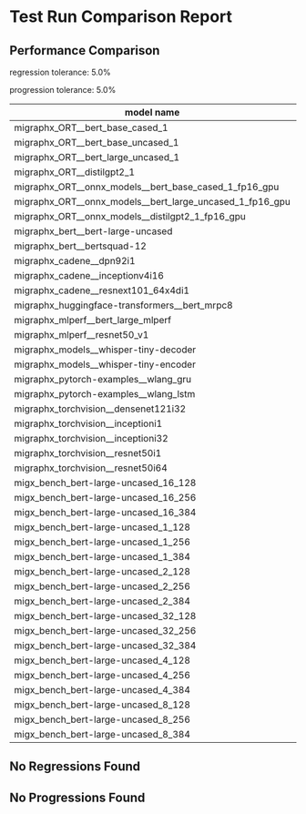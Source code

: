 # Test Run Comparison Report

## Performance Comparison

regression tolerance: 5.0%

progression tolerance: 5.0%

|model name|exit_status|analysis|old_time_ms|new_time_ms|change_ms|percent_change|
|---|---|---|---|---|---|---|
|migraphx_ORT__bert_base_cased_1|PASS|within tol|89.8916|88.2212|-1.6705|-1.86%|
|migraphx_ORT__bert_base_uncased_1|PASS|within tol|85.1816|88.5689|3.3874|3.98%|
|migraphx_ORT__bert_large_uncased_1|PASS|within tol|256.0638|258.5508|2.4871|0.97%|
|migraphx_ORT__distilgpt2_1|PASS|within tol|33.3817|33.3089|-0.0728|-0.22%|
|migraphx_ORT__onnx_models__bert_base_cased_1_fp16_gpu|Numerics|regression|84.5201|89.7217|5.2016|6.15%|
|migraphx_ORT__onnx_models__bert_large_uncased_1_fp16_gpu|Numerics|regression|251.7971|287.0249|35.2278|13.99%|
|migraphx_ORT__onnx_models__distilgpt2_1_fp16_gpu|Numerics|progression|45.563|38.9859|-6.5771|-14.44%|
|migraphx_bert__bert-large-uncased|PASS|regression|392.0753|435.1514|43.0761|10.99%|
|migraphx_bert__bertsquad-12|PASS|within tol|85.5971|86.1482|0.5511|0.64%|
|migraphx_cadene__dpn92i1|PASS|regression|179.4707|192.9711|13.5004|7.52%|
|migraphx_cadene__inceptionv4i16|PASS|within tol|6956.8683|6951.4036|-5.4647|-0.08%|
|migraphx_cadene__resnext101_64x4di1|PASS|progression|413.7348|388.5226|-25.2123|-6.09%|
|migraphx_huggingface-transformers__bert_mrpc8|PASS|within tol|378.4233|385.8569|7.4337|1.96%|
|migraphx_mlperf__bert_large_mlperf|Numerics|progression|477.6531|426.4624|-51.1907|-10.72%|
|migraphx_mlperf__resnet50_v1|PASS|progression|113.0269|100.1351|-12.8918|-11.41%|
|migraphx_models__whisper-tiny-decoder|PASS|regression|34.046|42.6313|8.5853|25.22%|
|migraphx_models__whisper-tiny-encoder|Numerics|progression|237.2332|183.1277|-54.1055|-22.81%|
|migraphx_pytorch-examples__wlang_gru|PASS|within tol|79.7208|83.4827|3.7619|4.72%|
|migraphx_pytorch-examples__wlang_lstm|PASS|progression|44.7527|41.9194|-2.8333|-6.33%|
|migraphx_torchvision__densenet121i32|PASS|within tol|1345.3629|1411.0605|65.6977|4.88%|
|migraphx_torchvision__inceptioni1|PASS|within tol|219.3302|226.1344|6.8042|3.1%|
|migraphx_torchvision__inceptioni32|PASS|within tol|6631.3472|6668.14|36.7928|0.55%|
|migraphx_torchvision__resnet50i1|PASS|within tol|90.353|94.7636|4.4106|4.88%|
|migraphx_torchvision__resnet50i64|PASS|within tol|6061.1269|6110.128|49.0011|0.81%|
|migx_bench_bert-large-uncased_16_128|PASS|within tol|2691.0461|2707.8304|16.7843|0.62%|
|migx_bench_bert-large-uncased_16_256|PASS|within tol|4308.8355|4305.1983|-3.6372|-0.08%|
|migx_bench_bert-large-uncased_16_384|Numerics|within tol|5797.7072|5861.0192|63.3121|1.09%|
|migx_bench_bert-large-uncased_1_128|PASS|regression|156.789|175.7041|18.9151|12.06%|
|migx_bench_bert-large-uncased_1_256|PASS|progression|281.3423|262.469|-18.8733|-6.71%|
|migx_bench_bert-large-uncased_1_384|PASS|within tol|371.5205|381.0584|9.5379|2.57%|
|migx_bench_bert-large-uncased_2_128|PASS|regression|380.417|400.4493|20.0323|5.27%|
|migx_bench_bert-large-uncased_2_256|PASS|within tol|587.905|577.8386|-10.0664|-1.71%|
|migx_bench_bert-large-uncased_2_384|PASS|regression|808.8258|891.2971|82.4714|10.2%|
|migx_bench_bert-large-uncased_32_128|PASS|within tol|5143.8313|5350.9991|207.1677|4.03%|
|migx_bench_bert-large-uncased_32_256|PASS|within tol|8270.9624|8623.0956|352.1333|4.26%|
|migx_bench_bert-large-uncased_32_384|Numerics|within tol|11553.9552|11343.0706|-210.8846|-1.83%|
|migx_bench_bert-large-uncased_4_128|PASS|within tol|753.9786|720.9187|-33.0599|-4.38%|
|migx_bench_bert-large-uncased_4_256|PASS|within tol|1113.7307|1116.3798|2.6491|0.24%|
|migx_bench_bert-large-uncased_4_384|PASS|within tol|1520.0476|1522.9816|2.934|0.19%|
|migx_bench_bert-large-uncased_8_128|PASS|within tol|1407.5527|1409.8551|2.3024|0.16%|
|migx_bench_bert-large-uncased_8_256|PASS|progression|3388.4574|2314.3681|-1074.0893|-31.7%|
|migx_bench_bert-large-uncased_8_384|PASS|within tol|3165.3496|3070.1918|-95.1578|-3.01%|

## No Regressions Found

## No Progressions Found

